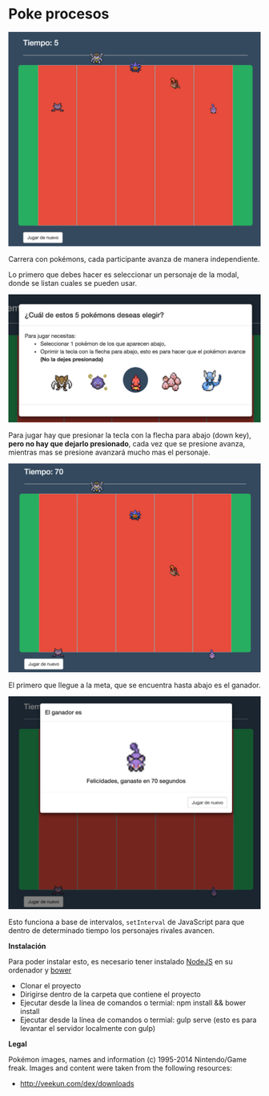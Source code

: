 # Poke procesos

![Chris Enríquez - poke procesos, carrera pokémon](https://raw.githubusercontent.com/khrizenriquez/poke-procesos/master/app/images/screenShoots/start.png)

Carrera con pokémons, cada participante avanza de manera independiente. 

Lo primero que debes hacer es seleccionar un personaje de la modal, donde se listan cuales se pueden usar.

![Chris Enríquez - poke procesos, carrera pokémon](https://raw.githubusercontent.com/khrizenriquez/poke-procesos/master/app/images/screenShoots/choose.png)

Para jugar hay que presionar la tecla con la flecha para abajo (down key), **pero no hay que dejarlo presionado**, cada vez que se presione avanza, mientras mas se presione avanzará mucho mas el personaje.

![Chris Enríquez - poke procesos, carrera pokémon](https://raw.githubusercontent.com/khrizenriquez/poke-procesos/master/app/images/screenShoots/finish.png)

El primero que llegue a la meta, que se encuentra hasta abajo es el ganador.

![Chris Enríquez - poke procesos, carrera pokémon](https://raw.githubusercontent.com/khrizenriquez/poke-procesos/master/app/images/screenShoots/game_over.png)

Esto funciona a base de intervalos, `setInterval` de JavaScript para que dentro de determinado tiempo los personajes rivales avancen. 

**Instalación**

Para poder instalar esto, es necesario tener instalado [NodeJS](https://nodejs.org/en/) en su ordenador y [bower](https://bower.io/)

* Clonar el proyecto
* Dirigirse dentro de la carpeta que contiene el proyecto
* Ejecutar desde la línea de comandos o termial: npm install && bower install
* Ejecutar desde la línea de comandos o termial: gulp serve (esto es para levantar el servidor localmente con gulp)


**Legal**

Pokémon images, names and information (c) 1995-2014 Nintendo/Game freak. Images and content were taken from the following resources:

* http://veekun.com/dex/downloads
